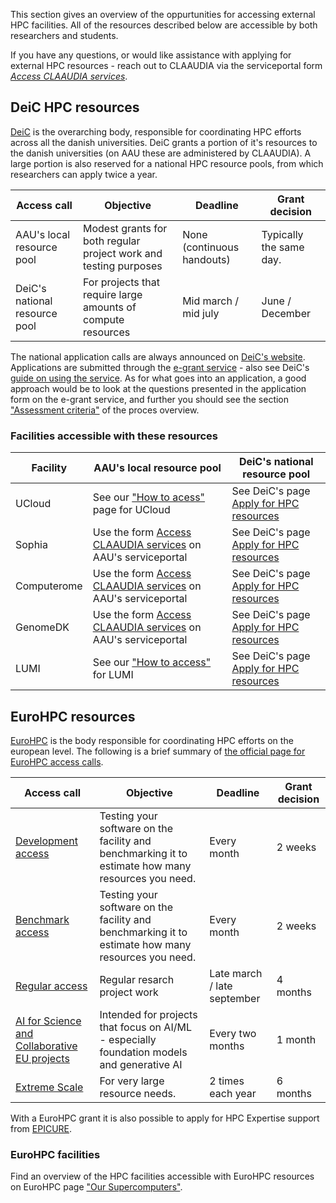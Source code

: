 This section gives an overview of the oppurtunities for accessing external HPC facilities. All of the resources described below are accessible by both researchers and students.

If you have any questions, or would like assistance with applying for external HPC resources - reach out to CLAAUDIA via the serviceportal form [*Access CLAAUDIA services*](https://aau.service-now.com/serviceportal?id=sc_cat_item&sys_id=34e8536083cfc21053711d447daad30a).

## DeiC HPC resources
[DeiC](https://www.deic.dk/en/about-deic) is the overarching body, responsible for coordinating HPC efforts across all the danish universities. DeiC grants a portion of it's resources to the danish universities (on AAU these are administered by CLAAUDIA). A large portion is also reserved for a national HPC resource pools, from which researchers can apply twice a year.

| Access call | Objective | Deadline | Grant decision |
| --- | --- | --- | --- |
| AAU's local resource pool | Modest grants for both regular project work and testing purposes | None (continuous handouts) | Typically the same day. |
| DeiC's national resource pool | For projects that require large amounts of compute resources | Mid march / mid july | June / December |

  The national application calls are always announced on [DeiC's website](https://www.deic.dk/en/supercomputing/Apply-for-HPC-resources). Applications are submitted through the [e-grant service](https://www.e-grant.dk/) - also see DeiC's [guide on using the service](https://www.deic.dk/sites/default/files/documents/PDF/E-resource%20Application%20Guide%20v%201.3.pdf). 
As for what goes into an application, a good approach would be to look at the questions presented in the application form on the e-grant service, and further you should see the section ["Assessment criteria"](https://www.deic.dk/sites/default/files/Proces%20for%20national%20call%20for%20e-resources.pdf#page=10) of the proces overview.

### Facilities accessible with these resources

| Facility | AAU's local resource pool | DeiC's national resource pool | 
| --- | --- | --- |
| UCloud | See our ["How to acess"](/ucloud/how-to-access) page for UCloud | See DeiC's page [Apply for HPC resources](https://www.deic.dk/en/supercomputing/Apply-for-HPC-resources) |
| Sophia |Use the form [Access CLAAUDIA services](https://aau.service-now.com/serviceportal?id=sc_cat_item&sys_id=34e8536083cfc21053711d447daad30a) on AAU's serviceportal | See DeiC's page [Apply for HPC resources](https://www.deic.dk/en/supercomputing/Apply-for-HPC-resources) |
| Computerome | Use the form [Access CLAAUDIA services](https://aau.service-now.com/serviceportal?id=sc_cat_item&sys_id=34e8536083cfc21053711d447daad30a) on AAU's serviceportal | See DeiC's page [Apply for HPC resources](https://www.deic.dk/en/supercomputing/Apply-for-HPC-resources) |
| GenomeDK | Use the form [Access CLAAUDIA services](https://aau.service-now.com/serviceportal?id=sc_cat_item&sys_id=34e8536083cfc21053711d447daad30a) on AAU's serviceportal | See DeiC's page [Apply for HPC resources](https://www.deic.dk/en/supercomputing/Apply-for-HPC-resources) |
|  LUMI | See our ["How to access"](/external-hpc/lumi) for LUMI |  See DeiC's page [Apply for HPC resources](https://www.deic.dk/en/supercomputing/Apply-for-HPC-resources) |

## EuroHPC resources

[EuroHPC](https://eurohpc-ju.europa.eu/about/discover-eurohpc-ju_en) is the body responsible for coordinating HPC efforts on the european level. 
The following is a brief summary of [the official page for EuroHPC access calls](https://eurohpc-ju.europa.eu/supercomputers/supercomputers-access-calls_en).

| Access call | Objective | Deadline | Grant decision |
| --- | --- | --- | --- |
| [Development access](https://eurohpc-ju.europa.eu/eurohpc-ju-call-proposals-development-access_en) | Testing your software on the facility and benchmarking it to estimate how many resources you need. | Every month | 2 weeks |
| [Benchmark access](https://eurohpc-ju.europa.eu/eurohpc-ju-call-proposals-benchmark-access_en) | Testing your software on the facility and benchmarking it to estimate how many resources you need. | Every month | 2 weeks |
| [Regular access](https://eurohpc-ju.europa.eu/eurohpc-ju-call-proposals-regular-access-mode_en) | Regular resarch project work | Late march / late september  | 4 months |
| [AI for Science and Collaborative EU projects](https://eurohpc-ju.europa.eu/eurohpc-ju-call-proposals-ai-science-and-collaborative-eu-projects_en) | Intended for projects that focus on AI/ML - especially foundation models and generative AI | Every two months | 1 month |
| [Extreme Scale](https://eurohpc-ju.europa.eu/eurohpc-ju-call-proposals-extreme-scale-access-mode_en) | For very large resource needs. | 2 times each year | 6 months |

With a EuroHPC grant it is also possible to apply for HPC Expertise support from [EPICURE](https://deic.dk/en/news/2025-4-10/get-free-access-to-european).

### EuroHPC facilities

Find an overview of the HPC facilities accessible with EuroHPC resources on EuroHPC page ["Our Supercomputers"](https://eurohpc-ju.europa.eu/supercomputers/our-supercomputers_en).


